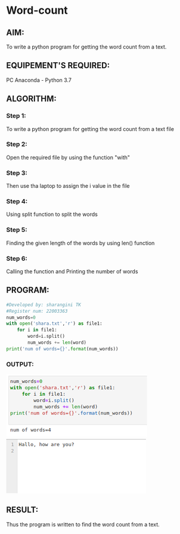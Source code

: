 # Word-count
## AIM:
To write a python program for getting the word count from a text.
## EQUIPEMENT'S REQUIRED: 
PC
Anaconda - Python 3.7
## ALGORITHM: 
### Step 1:
To write a python program for getting the word count from a text file

### Step 2: 
Open the required file by using the function "with"
 
### Step 3: 
Then use tha laptop to assign the i value in the file

### Step 4:  
Using split function to split the words

### Step 5: 
Finding the given length of the words by using len() function

### Step 6: 
Calling the function and Printing the number of words

## PROGRAM:
```python
#Developed by: sharangini TK
#Register num: 22003363
num_words=0
with open('shara.txt','r') as file1:
    for i in file1:
        word=i.split()
        num_words += len(word)
print('num of words={}'.format(num_words))        
 ```       

### OUTPUT:
![output](/wordcount.png)
![output](/filee.png)

## RESULT:
Thus the program is written to find the word count from a text.
